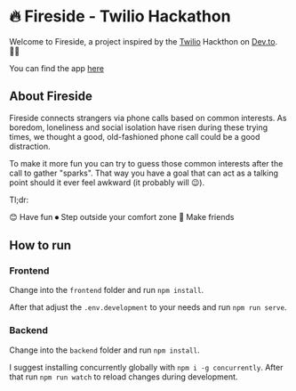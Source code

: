 # 🔥 Fireside - Twilio Hackathon
Welcome to Fireside, a project inspired by the [Twilio](https://www.twilio.com/) Hackthon on [Dev.to](https://dev.to/). 👨‍💻

You can find the app [here](https://fireside.netlify.app/)

## About Fireside
Fireside connects strangers via phone calls based on common interests. As boredom, loneliness and social isolation have risen during these trying times, we thought a good, old-fashioned phone call could be a good distraction.

To make it more fun you can try to guess those common interests after the call to gather "sparks". That way you have a goal that can act as a talking point should it ever feel awkward (it probably will 😉).

Tl;dr:

😊 Have fun
⏺ Step outside your comfort zone
👫 Make friends

## How to run
### Frontend
Change into the `frontend` folder and run `npm install`.

After that adjust the `.env.development` to your needs and run `npm run serve`.

### Backend
Change into the `backend` folder and run `npm install`.

I suggest installing concurrently globally with `npm i -g concurrently`.
After that run `npm run watch` to reload changes during development.
